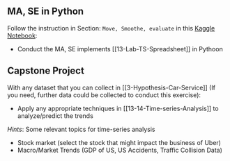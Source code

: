 ## MA, SE in Python
Follow the instruction in Section: `Move, Smoothe, evaluate` in this [Kaggle Notebook](https://www.kaggle.com/kashnitsky/topic-9-part-1-time-series-analysis-in-python/notebook#Move,-smoothe,-evaluate):

- Conduct the MA, SE implements [[13-Lab-TS-Spreadsheet]] in Pythoon


## Capstone Project
With any dataset that you can collect in [[3-Hypothesis-Car-Service]] (If you need, further data could be collected to conduct this exercise):

- Apply any appropriate techniques in [[13-14-Time-series-Analysis]] to analyze/predict the trends

*Hints*: Some relevant topics for time-series analysis
- Stock market (select the stock that might impact the business of Uber)
- Macro/Market Trends (GDP of US, US Accidents, Traffic Collision Data)